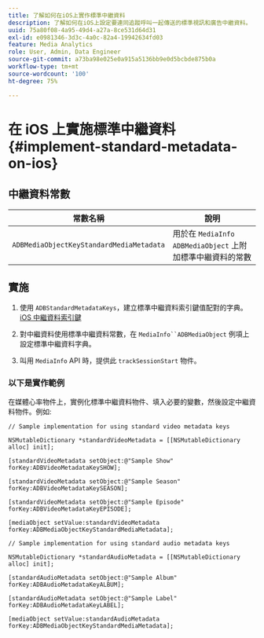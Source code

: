 ```yaml
---
title: 了解如何在iOS上實作標準中繼資料
description: 了解如何在iOS上設定要連同追蹤呼叫一起傳送的標準視訊和廣告中繼資料。
uuid: 75a80f08-4a95-49d4-a27a-8ce531d64d31
exl-id: e0981346-3d3c-4a0c-82a4-19942634fd03
feature: Media Analytics
role: User, Admin, Data Engineer
source-git-commit: a73ba98e025e0a915a5136bb9e0d5bcbde875b0a
workflow-type: tm+mt
source-wordcount: '100'
ht-degree: 75%

---
```


# 在 iOS 上實施標準中繼資料{#implement-standard-metadata-on-ios}

## 中繼資料常數

| 常數名稱 | 說明 |
|---|---|
| `ADBMediaObjectKeyStandardMediaMetadata` | 用於在 `MediaInfo ADBMediaObject` 上附加標準中繼資料的常數 |

## 實施

1. 使用 `ADBStandardMetadataKeys`，建立標準中繼資料索引鍵值配對的字典。
   [iOS 中繼資料索引鍵](/help/use-cases/track-av-playback/impl-std-metadata/ios-metadata-keys.md)

1. 對中繼資料使用標準中繼資料常數，在 `MediaInfo``ADBMediaObject` 例項上設定標準中繼資料字典。

1. 叫用 `MediaInfo` API 時，提供此 `trackSessionStart` 物件。

### 以下是實作範例

在媒體心率物件上，實例化標準中繼資料物件、填入必要的變數，然後設定中繼資料物件。例如:

```
// Sample implementation for using standard video metadata keys 
 
NSMutableDictionary *standardVideoMetadata = [[NSMutableDictionary alloc] init]; 
 
[standardVideoMetadata setObject:@"Sample Show" forKey:ADBVideoMetadataKeySHOW]; 
 
[standardVideoMetadata setObject:@"Sample Season" forKey:ADBVideoMetadataKeySEASON]; 
 
[standardVideoMetadata setObject:@"Sample Episode" forKey:ADBVideoMetadataKeyEPISODE]; 
 
[mediaObject setValue:standardVideoMetadata forKey:ADBMediaObjectKeyStandardMediaMetadata];
```

```
// Sample implementation for using standard audio metadata keys 
 
NSMutableDictionary *standardAudioMetadata = [[NSMutableDictionary alloc] init];  
 
[standardAudioMetadata setObject:@"Sample Album"   forKey:ADBAudioMetadataKeyALBUM];  
 
[standardAudioMetadata setObject:@"Sample Label"   forKey:ADBAudioMetadataKeyLABEL]; 
 
[mediaObject setValue:standardAudioMetadata   forKey:ADBMediaObjectKeyStandardMediaMetadata];
```
